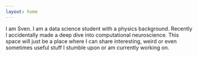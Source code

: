 ```yaml
---
layout: home
---
```


I am Sven. I am a data science student with a physics background.
Recently I accidentally made a deep dive into computational neuroscience.
This space will just be a place where I can share interesting, weird or even sometimes useful stuff I stumble upon or am currently working on. 